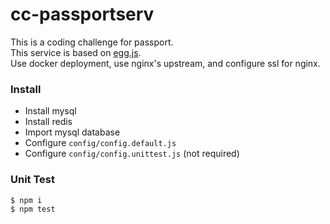 # cc-passportserv

This is a coding challenge for passport.  
This service is based on [egg.js](https://eggjs.org/).  
Use docker deployment, use nginx's upstream, and configure ssl for nginx.  

### Install

- Install mysql
- Install redis
- Import mysql database
- Configure ``config/config.default.js``
- Configure ``config/config.unittest.js`` (not required)

### Unit Test

```bash
$ npm i
$ npm test
```